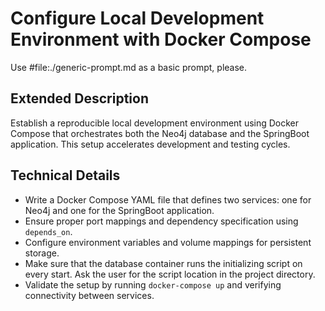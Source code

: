 # Configure Local Development Environment with Docker Compose

Use #file:./generic-prompt.md as a basic prompt, please.

## Extended Description
Establish a reproducible local development environment using Docker Compose that orchestrates both the Neo4j database and the SpringBoot application. This setup accelerates development and testing cycles.

## Technical Details
- Write a Docker Compose YAML file that defines two services: one for Neo4j and one for the SpringBoot application.
- Ensure proper port mappings and dependency specification using `depends_on`.
- Configure environment variables and volume mappings for persistent storage.
- Make sure that the database container runs the initializing script on every start. Ask the user for the script location in the project directory.
- Validate the setup by running `docker-compose up` and verifying connectivity between services.